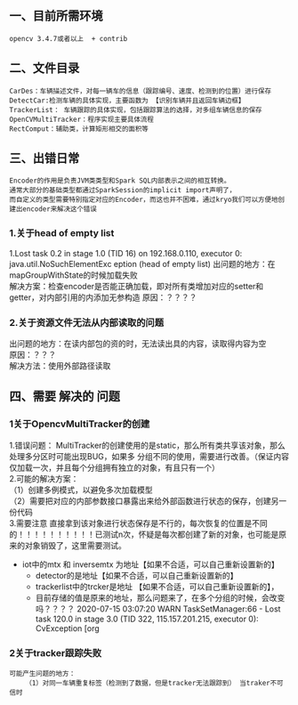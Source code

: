 ## 一、目前所需环境
    opencv 3.4.7或者以上  + contrib
## 二、文件目录
    CarDes：车辆描述文件，对每一辆车的信息（跟踪编号、速度、检测到的位置）进行保存
    DetectCar:检测车辆的具体实现，主要函数为 【识别车辆并且返回车辆边框】
    TrackerList： 车辆跟踪的具体实现，包括跟踪算法的选择，对多组车辆信息的保存
    OpenCVMultiTracker：程序实现主要具体流程
    RectComput：辅助类，计算矩形相交的面积等
## 三、出错日常
    Encoder的作用是负责JVM类类型和Spark SQL内部表示之间的相互转换。
    通常大部分的基础类型都通过SparkSession的implicit import声明了，
    而自定义的类型需要特别指定对应的Encoder，而这也并不困难，通过kryo我们可以方便地创建出encoder来解决这个错误
### 1.关于head of empty list
1.Lost task 0.2 in stage 1.0 (TID 16) on 192.168.0.110, executor 0:
java.util.NoSuchElementExc eption (head of empty list)
出问题的地方：在mapGroupWithState的时候加载失败  
解决方案：检查encoder是否能正确加载，即对所有类增加对应的setter和getter，对内部引用的内添加无参构造
原因：？？？？
### 2.关于资源文件无法从内部读取的问题
出问题的地方：在读内部包的资的时，无法读出具的内容，读取得内容为空  
原因：？？？  
解决方法：使用外部路径读取
## 四、需要 解决的 问题
### 1关于OpencvMultiTracker的创建
1.错误问题：
MultiTracker的创建使用的是static，那么所有类共享该对象，那么处理多分区时可能出现BUG，如果多
分组不同的使用，需要进行改善。（保证内容仅加载一次，并且每个分组拥有独立的对象，有且只有一个）  
2.可能的解决方案：  
（1）创建多例模式，以避免多次加载模型  
（2）需要把对应的内部参数接口暴露出来给外部函数进行状态的保存，创建另一份代码  
3.需要注意
直接拿到该对象进行状态保存是不行的，每次恢复的位置是不同的！！！！！！！！！！已测试n次，怀疑是每次都创建了新的对象，也可能是原来的对象销毁了，这里需要测试。


* iot中的mtx 和 inversemtx 为地址【如果不合适，可以自己重新设置新的】
  * detector的是地址【如果不合适，可以自己重新设置新的】
  * trackerlist中的trcker是地址 【如果不合适，可以自己重新设置新的】，
  * 目前存储的值是原来的地址，那么问题来了，在多个分组的时候，会改变吗？？？？
    2020-07-15 03:07:20 WARN TaskSetManager:66 - Lost task 120.0 in
    stage 3.0 (TID 322, 115.157.201.215, executor 0): CvException [org

### 2关于tracker跟踪失败
    可能产生问题的地方：
        （1）对同一车辆重复标签（检测到了数据，但是tracker无法跟踪到） 当traker不可信时


